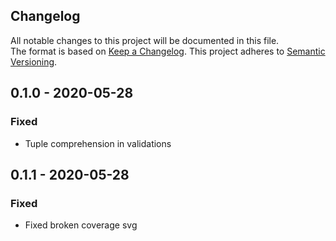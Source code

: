 ## Changelog
All notable changes to this project will be documented in this file. <br/>
The format is based on [Keep a Changelog](https://keepachangelog.com/en/1.0.0/). This project adheres to [Semantic Versioning](https://semver.org/spec/v2.0.0.html).

## 0.1.0 - 2020-05-28
### Fixed
- Tuple comprehension in validations 

## 0.1.1 - 2020-05-28
### Fixed
- Fixed broken coverage svg 